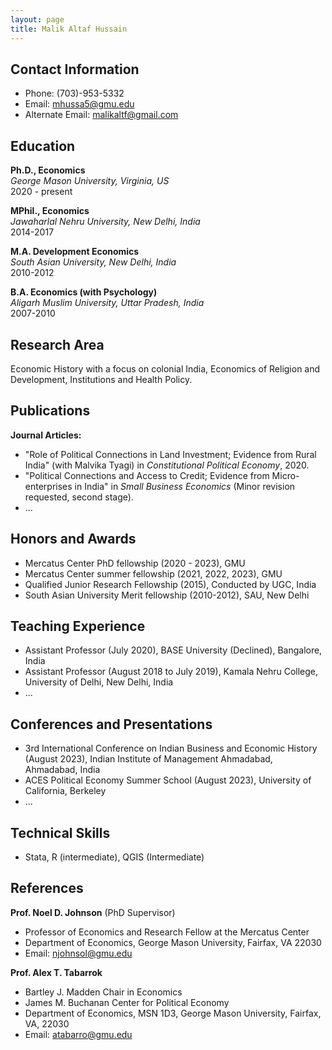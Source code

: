 ```yaml
---
layout: page
title: Malik Altaf Hussain
---
```


## Contact Information
- Phone: (703)-953-5332
- Email: [mhussa5@gmu.edu](mailto:mhussa5@gmu.edu)
- Alternate Email: [malikaltf@gmail.com](mailto:malikaltf@gmail.com)

## Education
**Ph.D., Economics**  
*George Mason University, Virginia, US*  
2020 - present

**MPhil., Economics**  
*Jawaharlal Nehru University, New Delhi, India*  
2014-2017

**M.A. Development Economics**  
*South Asian University, New Delhi, India*  
2010-2012

**B.A. Economics (with Psychology)**  
*Aligarh Muslim University, Uttar Pradesh, India*  
2007-2010

## Research Area
Economic History with a focus on colonial India, Economics of Religion and Development, Institutions and Health Policy.

## Publications
**Journal Articles:**
- "Role of Political Connections in Land Investment; Evidence from Rural India" (with Malvika Tyagi) in *Constitutional Political Economy*, 2020.
- "Political Connections and Access to Credit; Evidence from Micro-enterprises in India" in *Small Business Economics* (Minor revision requested, second stage).
- ...

## Honors and Awards
- Mercatus Center PhD fellowship (2020 - 2023), GMU
- Mercatus Center summer fellowship (2021, 2022, 2023), GMU
- Qualified Junior Research Fellowship (2015), Conducted by UGC, India
- South Asian University Merit fellowship (2010-2012), SAU, New Delhi

## Teaching Experience
- Assistant Professor (July 2020), BASE University (Declined), Bangalore, India
- Assistant Professor (August 2018 to July 2019), Kamala Nehru College, University of Delhi, New Delhi, India
- ...

## Conferences and Presentations
- 3rd International Conference on Indian Business and Economic History (August 2023), Indian Institute of Management Ahmadabad, Ahmadabad, India
- ACES Political Economy Summer School (August 2023), University of California, Berkeley
- ...

## Technical Skills
- Stata, R (intermediate), QGIS (Intermediate)

## References
**Prof. Noel D. Johnson** (PhD Supervisor)  
- Professor of Economics and Research Fellow at the Mercatus Center  
- Department of Economics, George Mason University, Fairfax, VA 22030  
- Email: [njohnsol@gmu.edu](mailto:njohnsol@gmu.edu)

**Prof. Alex T. Tabarrok**  
- Bartley J. Madden Chair in Economics  
- James M. Buchanan Center for Political Economy  
- Department of Economics, MSN 1D3, George Mason University, Fairfax, VA, 22030  
- Email: [atabarro@gmu.edu](mailto:atabarro@gmu.edu@gmu)
